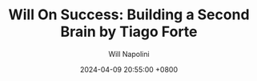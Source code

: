 ---
title: "Will On Success: Building a Second Brain by Tiago Forte"
author: Will Napolini
date: 2024-04-09 20:55:00 +0800
categories: [Mindset, Book-summaries]
tags:
  [
    building-second-brain,
    tiago-forte,
    productivity,
    memory-management,
    note-taking,
    creativity,
    learning,
    knowledge-management,
    personal-organization,
    information-age,
    cognitive-tools,
    digital-literacy,
    thinking,
    decision-making,
    effective-communication,
    goal-setting,
    time-management,
    intellectual-curiosity,
    innovation,
    lifelong-learning,
    thought-leadership
  ]
image: https://pbs.twimg.com/media/GO1h41IWMAANz4a?format=jpg&name=large
alt: "Will On Success: Building a Second Brain by Tiago Forte"
fallback:
  -
  # Replace with the URL of your backup image
  -
  # Replace with the URL of your backup image
---